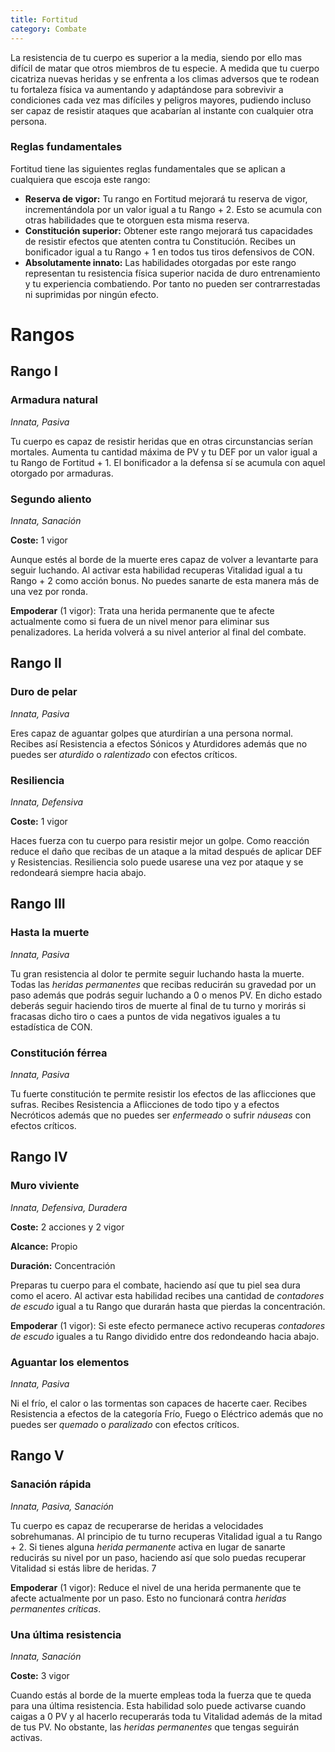 ```yaml
---
title: Fortitud
category: Combate
---
```


La resistencia de tu cuerpo es superior a la media, siendo por ello mas difícil de matar que otros miembros de tu especie. A medida que tu cuerpo cicatriza nuevas heridas y se enfrenta a los climas adversos que te rodean tu fortaleza física va aumentando y adaptándose para sobrevivir a condiciones cada vez mas difíciles y peligros mayores, pudiendo incluso ser capaz de resistir ataques que acabarían al instante con cualquier otra persona.

### Reglas fundamentales

Fortitud tiene las siguientes reglas fundamentales que se aplican a cualquiera que escoja este rango:

- **Reserva de vigor:** Tu rango en Fortitud mejorará tu reserva de vigor, incrementándola por un valor igual a tu Rango + 2. Esto se acumula con otras habilidades que te otorguen esta misma reserva.
- **Constitución superior:** Obtener este rango mejorará tus capacidades de resistir efectos que atenten contra tu Constitución. Recibes un bonificador igual a tu Rango + 1 en todos tus tiros defensivos de CON.
- **Absolutamente innato:** Las habilidades otorgadas por este rango representan tu resistencia física superior nacida de duro entrenamiento y tu experiencia combatiendo. Por tanto no pueden ser contrarrestadas ni suprimidas por ningún efecto.

# Rangos

## Rango I

### Armadura natural

*Innata, Pasiva*

Tu cuerpo es capaz de resistir heridas que en otras circunstancias serían mortales. Aumenta tu cantidad máxima de PV y tu DEF por un valor igual a tu Rango de Fortitud + 1. El bonificador a la defensa sí se acumula con aquel otorgado por armaduras.

### Segundo aliento

*Innata, Sanación*

**Coste:** 1 vigor

Aunque estés al borde de la muerte eres capaz de volver a levantarte para seguir luchando. Al activar esta habilidad recuperas Vitalidad igual a tu Rango + 2 como acción bonus. No puedes sanarte de esta manera más de una vez por ronda.

**Empoderar** (1 vigor): Trata una herida permanente que te afecte actualmente como si fuera de un nivel menor para eliminar sus penalizadores. La herida volverá a su nivel anterior al final del combate. 

## Rango II

### Duro de pelar

*Innata, Pasiva*

Eres capaz de aguantar golpes que aturdirían a una persona normal. Recibes así Resistencia a efectos Sónicos y Aturdidores además que no puedes ser *aturdido* o *ralentizado* con efectos críticos.

### Resiliencia

*Innata, Defensiva*

**Coste:** 1 vigor

Haces fuerza con tu cuerpo para resistir mejor un golpe. Como reacción reduce el daño que recibas de un ataque a la mitad después de aplicar DEF y Resistencias. Resiliencia solo puede usarese una vez por ataque y se redondeará siempre hacia abajo.

## Rango III

### Hasta la muerte

*Innata, Pasiva*

Tu gran resistencia al dolor te permite seguir luchando hasta la muerte. Todas las *heridas permanentes* que recibas reducirán su gravedad por un paso además que podrás seguir luchando a 0 o menos PV. En dicho estado deberás seguir haciendo tiros de muerte al final de tu turno y morirás si fracasas dicho tiro o caes a puntos de vida negativos iguales a tu estadística de CON.

### Constitución férrea

*Innata, Pasiva*

Tu fuerte constitución te permite resistir los efectos de las aflicciones que sufras. Recibes Resistencia a Aflicciones de todo tipo y a efectos Necróticos además que no puedes ser *enfermeado* o sufrir *náuseas* con efectos críticos.

## Rango IV

### Muro viviente

*Innata, Defensiva, Duradera*

**Coste:** 2 acciones y 2 vigor

**Alcance:** Propio

**Duración:** Concentración

Preparas tu cuerpo para el combate, haciendo así que tu piel sea dura como el acero. Al activar esta habilidad recibes una cantidad de *contadores de escudo* igual a tu Rango que durarán hasta que pierdas la concentración. 

**Empoderar** (1 vigor): Si este efecto permanece activo recuperas *contadores de escudo* iguales a tu Rango dividido entre dos redondeando hacia abajo.

### Aguantar los elementos

*Innata, Pasiva*

Ni el frío, el calor o las tormentas son capaces de hacerte caer. Recibes Resistencia a efectos de la categoría Frío, Fuego o Eléctrico además que no puedes ser *quemado* o *paralizado* con efectos críticos.

## Rango V

### Sanación rápida

*Innata, Pasiva, Sanación*

Tu cuerpo es capaz de recuperarse de heridas a velocidades sobrehumanas. Al principio de tu turno recuperas Vitalidad igual a tu Rango + 2. Si tienes alguna *herida permanente* activa en lugar de sanarte reducirás su nivel por un paso, haciendo así que solo puedas recuperar Vitalidad si estás libre de heridas. 7

**Empoderar** (1 vigor): Reduce el nivel de una herida permanente que te afecte actualmente por un paso. Esto no funcionará contra *heridas permanentes críticas*.

### Una última resistencia

*Innata, Sanación*

**Coste:** 3 vigor

Cuando estás al borde de la muerte empleas toda la fuerza que te queda para una última resistencia. Esta habilidad solo puede activarse cuando caigas a 0 PV y al hacerlo recuperarás toda tu Vitalidad además de la mitad de tus PV. No obstante, las *heridas permanentes* que tengas seguirán activas.

